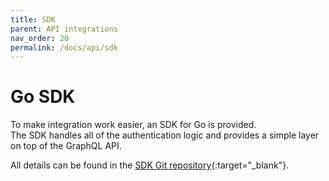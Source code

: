 ```yaml
---
title: SDK
parent: API integrations
nav_order: 20
permalink: /docs/api/sdk
---
```


# Go SDK
To make integration work easier, an SDK for Go is provided.  
The SDK handles all of the authentication logic and provides a simple layer on top of the GraphQL API.

All details can be found in the [SDK Git repository](https://github.com/raito-io/sdk-go){:target="_blank"}.